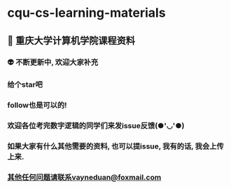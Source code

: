 # cqu-cs-learning-materials
## :gem: 重庆大学计算机学院课程资料
### :alien: 不断更新中, 欢迎大家补充
### 给个star吧

### follow也是可以的!

### 欢迎各位考完数字逻辑的同学们来发issue反馈(●'◡'●)

### 如果大家有什么其他需要的资料, 也可以提issue, 我有的话, 我会上传上来.

### 其他任何问题请联系vayneduan@foxmail.com
